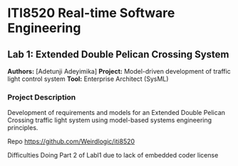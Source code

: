 # ITI8520 Real-time Software Engineering

## Lab 1: Extended Double Pelican Crossing System

**Authors:** [Adetunji Adeyimika]
**Project:** Model-driven development of traffic light control system
**Tool:** Enterprise Architect (SysML)

### Project Description
Development of requirements and models for an Extended Double Pelican Crossing traffic light system using model-based systems engineering principles.

Repo https://github.com/Weirdlogic/iti8520

Difficulties Doing Part 2 of Labl1 due to lack of embedded coder license